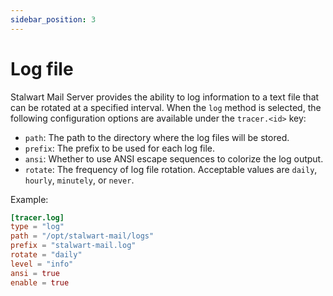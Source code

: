 ```yaml
---
sidebar_position: 3
---
```


# Log file

Stalwart Mail Server provides the ability to log information to a text file that can be rotated at a specified interval. When the `log` method is selected, the following configuration options are available under the `tracer.<id>` key:

- `path`: The path to the directory where the log files will be stored.
- `prefix`: The prefix to be used for each log file.
- `ansi`: Whether to use ANSI escape sequences to colorize the log output.
- `rotate`: The frequency of log file rotation. Acceptable values are `daily`, `hourly`, `minutely`, or `never`.

Example:

```toml
[tracer.log]
type = "log"
path = "/opt/stalwart-mail/logs"
prefix = "stalwart-mail.log"
rotate = "daily"
level = "info"
ansi = true
enable = true
```

